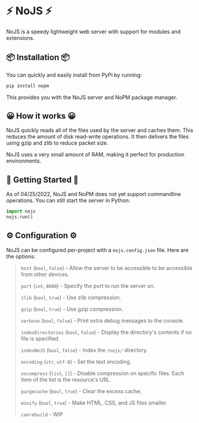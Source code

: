 # ⚡ NoJS ⚡
NoJS is a speedy lightweight web server with support for modules and extensions.

## 📦 Installation 📦
You can quickly and easily install from PyPi by running:
```bash
pip install nopm
```

This provides you with the NoJS server and NoPM package manager.

## 😀 How it works 😀
NoJS quickly reads all of the files used by the server and caches them. This reduces the amount of disk read-write operations. It then delivers the files using gzip and zlib to reduce packet size.

NoJS uses a very small amount of RAM, making it perfect for production environments.

## 🏁 Getting Started 🏁
As of 04/25/2022, NoJS and NoPM does not yet support commandline operations. You can still start the server in Python:
```py
import nojs
nojs.run()
```

## ⚙ Configuration ⚙
NoJS can be configured per-project with a `nojs.config.json` file. Here are the options:

> `host` (`bool`, `false`) - Allow the server to be accessible to be accessible from other devices.
> 
> `port` (`int`, `8080`) - Specify the port to run the server on.
>
> `zlib` (`bool`, `true`) - Use zlib compression.
>
> `gzip` (`bool`, `true`) - Use gzip compression.
>
> `verbose` (`bool`, `false`) - Print extra debug messages to the console.
>
> `indexDirectories` (`bool`, `false`) - Display the directory's contents if no file is specified.
>
> `indexNoJS` (`bool`, `false`) - Index the `/nojs/` directory.
>
> `encoding` (`str`, `utf-8`) - Set the text encoding.
>
> `nocompress` (`list`, `[]`) - Disable compression on specific files. Each item of the list is the resource's URL.
> 
> `purgecache` (`bool`, `true`) - Clear the excess cache.
>
> `minify` (`bool`, `true`) - Make HTML, CSS, and JS files smaller.
> 
> `canrebuild` - WIP